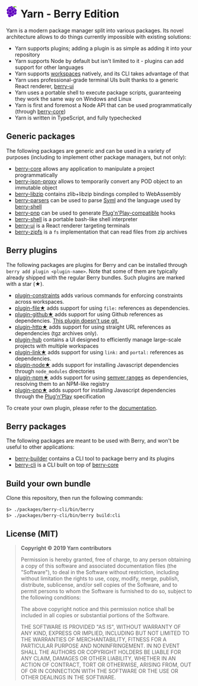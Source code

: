 # <img src="./icon.svg" width="32" height="32" align="bottom" /> Yarn - Berry Edition

Yarn is a modern package manager split into various packages. Its novel architecture allows to do things currently impossible with existing solutions:

- Yarn supports plugins; adding a plugin is as simple as adding it into your repository
- Yarn supports Node by default but isn't limited to it - plugins can add support for other languages
- Yarn supports [workspaces]() natively, and its CLI takes advantage of that
- Yarn uses professional-grade terminal UIs built thanks to a generic React renderer, [berry-ui]()
- Yarn uses a portable shell to execute package scripts, guaranteeing they work the same way on Windows and Linux
- Yarn is first and foremost a Node API that can be used programmatically (through [berry-core]())
- Yarn is written in TypeScript, and fully typechecked

## Generic packages

The following packages are generic and can be used in a variety of purposes (including to implement other package managers, but not only):

- [berry-core]() allows any application to manipulate a project programmatically
- [berry-json-proxy]() allows to temporarily convert any POD object to an immutable object
- [berry-libzip]() contains zlib+libzip bindings compiled to WebAssembly
- [berry-parsers]() can be used to parse [Syml]() and the language used by [berry-shell]()
- [berry-pnp]() can be used to generate [Plug'n'Play-compatible]() hooks
- [berry-shell]() is a portable bash-like shell interpreter
- [berry-ui]() is a React renderer targeting terminals
- [berry-zipfs]() is a `fs` implementation that can read files from zip archives

## Berry plugins

The following packages are plugins for Berry and can be installed through `berry add plugin <plugin-name>`. Note that some of them are typically already shipped with the regular Berry bundles. Such plugins are marked with a star (★).

- [plugin-constraints]() adds various commands for enforcing constraints across workspaces.
- [plugin-file★]() adds support for using `file:` references as dependencies.
- [plugin-github★]() adds support for using Github references as dependencies. [This plugin doesn't use git.](https://stackoverflow.com/a/13636954/880703)
- [plugin-http★]() adds support for using straight URL references as dependencies (tgz archives only).
- [plugin-hub]() contains a UI designed to efficiently manage large-scale projects with multiple workspaces
- [plugin-link★]() adds support for using `link:` and `portal:` references as dependencies.
- [plugin-node★]() adds support for installing Javascript dependencies through `node_modules` directories
- [plugin-npm★]() adds support for using [semver ranges]() as dependencies, resolving them to an NPM-like registry
- [plugin-pnp★]() adds support for installing Javascript dependencies through the [Plug'n'Play]() specification

To create your own plugin, please refer to the [documentation]().

## Berry packages

The following packages are meant to be used with Berry, and won't be useful to other applications:

- [berry-builder]() contains a CLI tool to package berry and its plugins
- [berry-cli]() is a CLI built on top of [berry-core]()

## Build your own bundle

Clone this repository, then run the following commands:

```
$> ./packages/berry-cli/bin/berry
$> ./packages/berry-cli/bin/berry build:cli
```

## License (MIT)

> **Copyright © 2019 Yarn contributors**
>
> Permission is hereby granted, free of charge, to any person obtaining a copy of this software and associated documentation files (the "Software"), to deal in the Software without restriction, including without limitation the rights to use, copy, modify, merge, publish, distribute, sublicense, and/or sell copies of the Software, and to permit persons to whom the Software is furnished to do so, subject to the following conditions:
>
> The above copyright notice and this permission notice shall be included in all copies or substantial portions of the Software.
>
> THE SOFTWARE IS PROVIDED "AS IS", WITHOUT WARRANTY OF ANY KIND, EXPRESS OR IMPLIED, INCLUDING BUT NOT LIMITED TO THE WARRANTIES OF MERCHANTABILITY, FITNESS FOR A PARTICULAR PURPOSE AND NONINFRINGEMENT. IN NO EVENT SHALL THE AUTHORS OR COPYRIGHT HOLDERS BE LIABLE FOR ANY CLAIM, DAMAGES OR OTHER LIABILITY, WHETHER IN AN ACTION OF CONTRACT, TORT OR OTHERWISE, ARISING FROM, OUT OF OR IN CONNECTION WITH THE SOFTWARE OR THE USE OR OTHER DEALINGS IN THE SOFTWARE.
